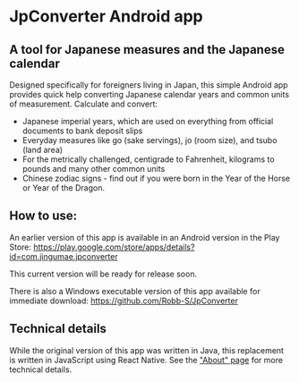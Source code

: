 # JpConverter Android app

## A tool for Japanese measures and the Japanese calendar

Designed specifically for foreigners living in Japan, this simple Android app provides quick help converting Japanese calendar years and common units of measurement. Calculate and convert:

- Japanese imperial years, which are used on everything from official documents to bank deposit slips
- Everyday measures like go (sake servings), jo (room size), and tsubo (land area)
- For the metrically challenged, centigrade to Fahrenheit, kilograms to pounds and many other common units
- Chinese zodiac signs - find out if you were born in the Year of the Horse or Year of the Dragon. 


## How to use:

An earlier version of this app is available in an Android version in the Play Store: https://play.google.com/store/apps/details?id=com.jingumae.jpconverter

This current version will be ready for release soon.

There is also a Windows executable version of this app available for immediate download: https://github.com/Robb-S/JpConverter



## Technical details

While the original version of this app was written in Java, this replacement is written in JavaScript using React Native.  See the ["About" page](./about.md) for more technical details.


